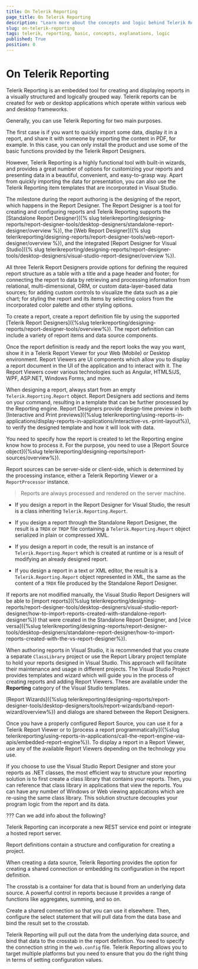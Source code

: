 ```yaml
---
title: On Telerik Reporting
page_title: On Telerik Reporting
description: "Learn more about the concepts and logic behind Telerik Reporting."
slug: on-telerik-reporting
tags: telerik, reporting, basic, concepts, explanations, logic
published: True
position: 0
---
```


# On Telerik Reporting 

Telerik Reporting is an embedded tool for creating and displaying reports in a visually structured and logically grouped way. Telerik reports can be created for web or desktop applications which operate within various web and desktop frameworks.

Generally, you can use Telerik Reporting for two main purposes. 

The first case is if you want to quickly import some data, display it in a report, and share it with someone by exporting the content in PDF, for example. In this case, you can only install the product and use some of the basic functions provided by the Telerik Report Designers. 

However, Telerik Reporting is a highly functional tool with built-in wizards, and provides a great number of options for customizing your reports and presenting data in a beautiful, convenient, and easy-to-grasp way. Apart from quickly importing the data for presentation, you can also use the Telerik Reporting item templates that are incorporated in Visual Studio.

The milestone during the report authoring is the designing of the report, which happens in the Report Designer. The Report Designer is a tool for creating and configuring reports and Telerik Reporting supports the [Standalone Report Designer]({% slug telerikreporting/designing-reports/report-designer-tools/desktop-designers/standalone-report-designer/overview %}), the [Web Report Designer]({% slug telerikreporting/designing-reports/report-designer-tools/web-report-designer/overview %}), and the integrated [Report Designer for Visual Studio]({% slug telerikreporting/designing-reports/report-designer-tools/desktop-designers/visual-studio-report-designer/overview %}). 

All three Telerik Report Designers provide options for defining the required report structure as a table with a title and a page header and footer; for connecting the report to data by retrieving and processing information from relational, multi-dimensional, ORM, or custom data-layer-based data sources; for adding custom controls to visualize the data such as a pie chart; for styling the report and its items by selecting colors from the incorporated color palette and other styling options.   

To create a report, create a report definition file by using the supported [Telerik Report Designers]({%slug telerikreporting/designing-reports/report-designer-tools/overview%}). The report definition can include a variety of report items and data source components.         

Once the report definition is ready and the report looks the way you want, show it in a Telerik Report Viewer for your Web (Mobile) or Desktop environment. Report Viewers are UI components which allow you to display a report document in the UI of the application and to interact with it. The Report Viewers cover various technologies such as Angular, HTML5/JS, WPF, ASP.NET, Windows Forms, and more.

When designing a report, always start from an empty `Telerik.Reporting.Report` object. Report Designers add sections and items on your command, resulting in a template that can be further processed by the Reporting engine. Report Designers provide design-time preview in both  [Interactive and Print previews]({%slug telerikreporting/using-reports-in-applications/display-reports-in-applications/interactive-vs.-print-layout%}), to verify the designed template and how it will look with data.         

You need to specify how the report is created to let the Reporting engine know how to process it. For the purpose, you need to use a [Report Source object]({%slug telerikreporting/designing-reports/report-sources/overview%}). 

Report sources can be server-side or client-side, which is determined by the processing instance, either a Telerik Reporting Viewer or a `ReportProcessor` instance.

> Reports are always processed and rendered on the server machine.

* If you design a report in the Report Designer for Visual Studio, the result is a class inheriting `Telerik.Reporting.Report`.

* If you design a report through the Standalone Report Designer, the result is a `TRDX` or `TRDP` file containing a `Telerik.Reporting.Report` object serialized in plain or compressed XML.             
           
* If you design a report in code, the result is an instance of `Telerik.Reporting.Report` which is created at runtime or is a result of modifying an already designed report.            

* If you design a report in a text or XML editor, the result is a `Telerik.Reporting.Report` object represented in XML, the same as the content of a `TRDX` file produced by the Standalone Report Designer.             


If reports are not modified manually, the Visual Studio Report Designers will be able to [import reports]({%slug telerikreporting/designing-reports/report-designer-tools/desktop-designers/visual-studio-report-designer/how-to-import-reports-created-with-standalone-report-designer%}) that were created in the Standalone Report Designer, and [vice versa]({%slug telerikreporting/designing-reports/report-designer-tools/desktop-designers/standalone-report-designer/how-to-import-reports-created-with-the-vs-report-designer%}).

When authoring reports in Visual Studio, it is recommended that you create a separate `ClassLibrary` project or use the Report Library project template to hold your reports designed in Visual Studio. This approach will facilitate their maintenance and usage in different projects. The Visual Studio Project provides templates and wizard which will guide you in the process of creating reports and adding Report Viewers. These are available under the __Reporting__ category of the Visual Studio templates. 

[Report Wizards]({%slug telerikreporting/designing-reports/report-designer-tools/desktop-designers/tools/report-wizards/band-report-wizard/overview%}) and dialogs are shared between the Report Designers.

Once you have a properly configured Report Source, you can use it for a Telerik Report Viewer or to [process a report programmatically]({%slug telerikreporting/using-reports-in-applications/call-the-report-engine-via-apis/embedded-report-engine%}). To display a report in a Report Viewer, use any of the available Report Viewers depending on the technology you use.          

If you choose to use the Visual Studio Report Designer and store your reports as .NET classes, the most efficient way to structure your reporting solution is to first create a class library that contains your reports.           Then, you can reference that class library in applications that view the reports. You can have any number of Windows or Web viewing applications which are re-using the same class library. This solution structure decouples your program logic from the report and its data.         

??? Can we add info about the following?

Telerik Reporting can incorporate a new REST service end point or integrate a hosted report server.  

Report definitions contain a structure and configuration for creating a project. 

When creating a data source, Telerik Reporting provides the option for creating a shared connection or embedding its configuration in the report definition.   

The crosstab is a container for data that is bound from an underlying data source. A powerful control in reports because it provides a range of functions like aggregates, summing, and so on. 

Create a shared connection so that you can use it elsewhere. Then, configure the select statement that will pull data from the data base and bind the result set to the crosstab.

Telerik Reporting will pull out the data from the underlying data source, and bind that data to the crosstab in the report definition. You need to specify the connection string in the `web.config` file. Telerik Reporting allows you to target multiple platforms but you need to ensure that you do the right thing in terms of setting configuration values.     
